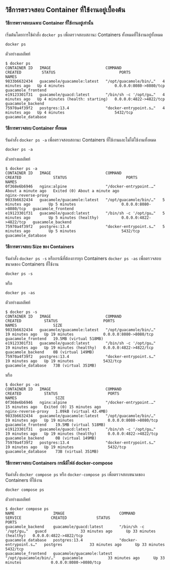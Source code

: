 ## วิธีการตรวจสอบ Container ที่ใช้งานอยู่เบื้องต้น

#### วิธีการตรวจสอบเฉพาะ Container ที่ใช้งานอยู่เท่านั้น
เริ่มต้นโดยการใช้คำสั่ง `docker ps` เพื่อตรวจสอบสถานะ Containers ทั้งหมดที่ใช้งานอยู่ทั้งหมด
```
docker ps
```
ตัวอย่างผลลัพท์
```
$ docker ps
CONTAINER ID   IMAGE                        COMMAND                  CREATED         STATUS                            PORTS                    NAMES
9833b6632434   guacamole/guacamole:latest   "/opt/guacamole/bin/…"   4 minutes ago   Up 4 minutes                      0.0.0.0:8080->8080/tcp   guacamole_frontend
e19123301f31   guacamole/guacd:latest       "/bin/sh -c '/opt/gu…"   4 minutes ago   Up 4 minutes (health: starting)   0.0.0.0:4822->4822/tcp   guacamole_backend
75970a4f39f2   postgres:13.4                "docker-entrypoint.s…"   4 minutes ago   Up 4 minutes                      5432/tcp                 guacamole_database
```

#### วิธีการตรวจสอบ Container ทั้งหมด
รันคำสั่ง `docker ps -a` เพื่อตรวจสอบสถานะ Containers ที่ใช้งานและไม่ได้ใช้งานทั้งหมด
```
docker ps -a
```
ตัวอย่างผลลัพท์
```
$ docker ps -a
CONTAINER ID   IMAGE                        COMMAND                  CREATED              STATUS                          PORTS                    NAMES
0f368e6b6946   nginx:alpine                 "/docker-entrypoint.…"   About a minute ago   Exited (0) About a minute ago                            nginx-reverse-proxy
9833b6632434   guacamole/guacamole:latest   "/opt/guacamole/bin/…"   5 minutes ago        Up 5 minutes                    0.0.0.0:8080->8080/tcp   guacamole_frontend
e19123301f31   guacamole/guacd:latest       "/bin/sh -c '/opt/gu…"   5 minutes ago        Up 5 minutes (healthy)          0.0.0.0:4822->4822/tcp   guacamole_backend
75970a4f39f2   postgres:13.4                "docker-entrypoint.s…"   5 minutes ago        Up 5 minutes                    5432/tcp                 guacamole_database
```

#### วิธีการตรวจสอบ Size ของ Containers
รันคำสั่ง `docker ps -s` หรือกรณีที่ต้องการทุก Containers `docker ps -as` เพื่อตรวจสอบขนาดของ Containers ที่ใช้งาน
```
docker ps -s
```
หรือ 
```
docker ps -as
```
ตัวอย่างผลลัพท์
```
$ docker ps -s
CONTAINER ID   IMAGE                        COMMAND                  CREATED          STATUS                    PORTS                    NAMES                SIZE
9833b6632434   guacamole/guacamole:latest   "/opt/guacamole/bin/…"   19 minutes ago   Up 19 minutes             0.0.0.0:8080->8080/tcp   guacamole_frontend   19.5MB (virtual 518MB)
e19123301f31   guacamole/guacd:latest       "/bin/sh -c '/opt/gu…"   19 minutes ago   Up 19 minutes (healthy)   0.0.0.0:4822->4822/tcp   guacamole_backend    0B (virtual 149MB)
75970a4f39f2   postgres:13.4                "docker-entrypoint.s…"   19 minutes ago   Up 19 minutes             5432/tcp                 guacamole_database   73B (virtual 351MB)
```
หรือ
```
$ docker ps -as
CONTAINER ID   IMAGE                        COMMAND                  CREATED          STATUS                      PORTS                    NAMES                 SIZE
0f368e6b6946   nginx:alpine                 "/docker-entrypoint.…"   15 minutes ago   Exited (0) 15 minutes ago                            nginx-reverse-proxy   1.09kB (virtual 43.4MB)
9833b6632434   guacamole/guacamole:latest   "/opt/guacamole/bin/…"   19 minutes ago   Up 19 minutes               0.0.0.0:8080->8080/tcp   guacamole_frontend    19.5MB (virtual 518MB)
e19123301f31   guacamole/guacd:latest       "/bin/sh -c '/opt/gu…"   19 minutes ago   Up 19 minutes (healthy)     0.0.0.0:4822->4822/tcp   guacamole_backend     0B (virtual 149MB)
75970a4f39f2   postgres:13.4                "docker-entrypoint.s…"   19 minutes ago   Up 19 minutes               5432/tcp                 guacamole_database    73B (virtual 351MB)
```

#### วิธีการตรวจสอบ Containers กรณีมีไฟล์ docker-compose
รันคำสั่ง `docker compose ps` หรือ `docker-compose ps` เพื่อตรวจสอบขนาดของ Containers ที่ใช้งาน
```
docker compose ps
```
ตัวอย่างผลลัพท์
```
$ docker compose ps
NAME                 IMAGE                        COMMAND                  SERVICE             CREATED             STATUS                    PORTS
guacamole_backend    guacamole/guacd:latest       "/bin/sh -c '/opt/gu…"   guacd               33 minutes ago      Up 33 minutes (healthy)   0.0.0.0:4822->4822/tcp
guacamole_database   postgres:13.4                "docker-entrypoint.s…"   postgres            33 minutes ago      Up 33 minutes             5432/tcp
guacamole_frontend   guacamole/guacamole:latest   "/opt/guacamole/bin/…"   guacamole           33 minutes ago      Up 33 minutes             0.0.0.0:8080->8080/tcp
```